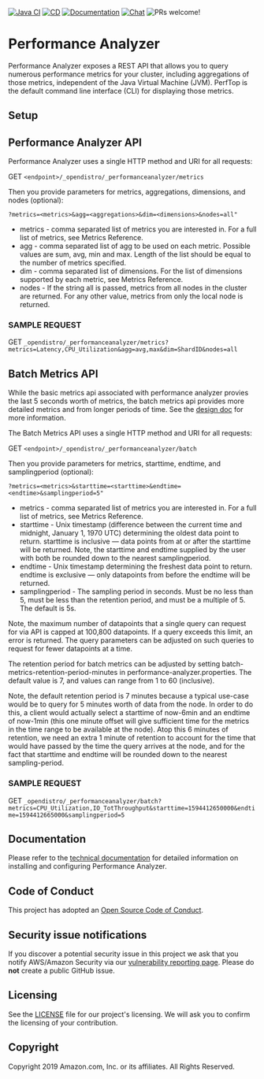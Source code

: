 [![Java CI](https://github.com/opendistro-for-elasticsearch/performance-analyzer/workflows/Java%20CI/badge.svg)](https://github.com/opendistro-for-elasticsearch/performance-analyzer/actions?query=workflow%3A%22Java+CI%22)
[![CD](https://github.com/opendistro-for-elasticsearch/performance-analyzer/workflows/CD/badge.svg)](https://github.com/opendistro-for-elasticsearch/performance-analyzer/actions?query=workflow%3ACD)
[![Documentation](https://img.shields.io/badge/api-reference-blue.svg)](https://opendistro.github.io/for-elasticsearch-docs/docs/pa/)
[![Chat](https://img.shields.io/badge/chat-on%20forums-blue)](https://discuss.opendistrocommunity.dev/c/performance-analyzer/)
![PRs welcome!](https://img.shields.io/badge/PRs-welcome!-success)

# Performance Analyzer
Performance Analyzer exposes a REST API that allows you to query numerous performance metrics for your cluster, including aggregations of those metrics, independent of the Java Virtual Machine (JVM). PerfTop is the default command line interface (CLI) for displaying those metrics.

## Setup



## Performance Analyzer API
Performance Analyzer uses a single HTTP method and URI for all requests:

GET `<endpoint>/_opendistro/_performanceanalyzer/metrics`

Then you provide parameters for metrics, aggregations, dimensions, and nodes (optional):

```
?metrics=<metrics>&agg=<aggregations>&dim=<dimensions>&nodes=all"
```

* metrics - comma separated list of metrics you are interested in. For a full list of metrics, see Metrics Reference.
* agg - comma separated list of agg to be used on each metric. Possible values are sum, avg, min and max. Length of the list should be equal to the number of metrics specified.
* dim - comma separated list of dimensions. For the list of dimensions supported by each metric, see Metrics Reference.
* nodes - If the string all is passed, metrics from all nodes in the cluster are returned. For any other value, metrics from only the local node is returned.

### SAMPLE REQUEST
GET `_opendistro/_performanceanalyzer/metrics?metrics=Latency,CPU_Utilization&agg=avg,max&dim=ShardID&nodes=all`


## Batch Metrics API
While the basic metrics api associated with performance analyzer provies the last 5 seconds worth of metrics, the batch metrics api provides more detailed metrics and from longer periods of time. See the [design doc](https://github.com/opendistro-for-elasticsearch/performance-analyzer-rca/blob/master/docs/batch-metrics-api.md) for more information.

The Batch Metrics API uses a single HTTP method and URI for all requests:

GET `<endpoint>/_opendistro/_performanceanalyzer/batch`

Then you provide parameters for metrics, starttime, endtime, and samplingperiod (optional):

```
?metrics=<metrics>&starttime=<starttime>&endtime=<endtime>&samplingperiod=5"
```

* metrics - comma separated list of metrics you are interested in. For a full list of metrics, see Metrics Reference.
* starttime - Unix timestamp (difference between the current time and midnight, January 1, 1970 UTC) determining the oldest data point to return. starttime is inclusive — data points from at or after the starttime will be returned. Note, the starttime and endtime supplied by the user with both be rounded down to the nearest samplingperiod.
* endtime - Unix timestamp determining the freshest data point to return. endtime is exclusive — only datapoints from before the endtime will be returned.
* samplingperiod - The sampling period in seconds. Must be no less than 5, must be less than the retention period, and must be a multiple of 5. The default is 5s.

Note, the maximum number of datapoints that a single query can request for via API is capped at 100,800 datapoints. If a query exceeds this limit, an error is returned. The query parameters can be adjusted on such queries to request for fewer datapoints at a time.

The retention period for batch metrics can be adjusted by setting batch-metrics-retention-period-minutes in performance-analyzer.properties. The default value is 7, and values can range from 1 to 60 (inclusive).

Note, the default retention period is 7 minutes because a typical use-case would be to query for 5 minutes worth of data from the node. In order to do this, a client would actually select a starttime of now-6min and an endtime of now-1min (this one minute offset will give sufficient time for the metrics in the time range to be available at the node). Atop this 6 minutes of retention, we need an extra 1 minute of retention to account for the time that would have passed by the time the query arrives at the node, and for the fact that starttime and endtime will be rounded down to the nearest sampling-period.

### SAMPLE REQUEST
GET `_opendistro/_performanceanalyzer/batch?metrics=CPU_Utilization,IO_TotThroughput&starttime=1594412650000&endtime=1594412665000&samplingperiod=5`


## Documentation

Please refer to the [technical documentation](https://opendistro.github.io/for-elasticsearch-docs/) for detailed information on installing and configuring Performance Analyzer.

## Code of Conduct

This project has adopted an [Open Source Code of Conduct](https://opendistro.github.io/for-elasticsearch/codeofconduct.html).


## Security issue notifications

If you discover a potential security issue in this project we ask that you notify AWS/Amazon Security via our [vulnerability reporting page](http://aws.amazon.com/security/vulnerability-reporting/). Please do **not** create a public GitHub issue.


## Licensing

See the [LICENSE](./LICENSE) file for our project's licensing. We will ask you to confirm the licensing of your contribution.

## Copyright

Copyright 2019 Amazon.com, Inc. or its affiliates. All Rights Reserved.



